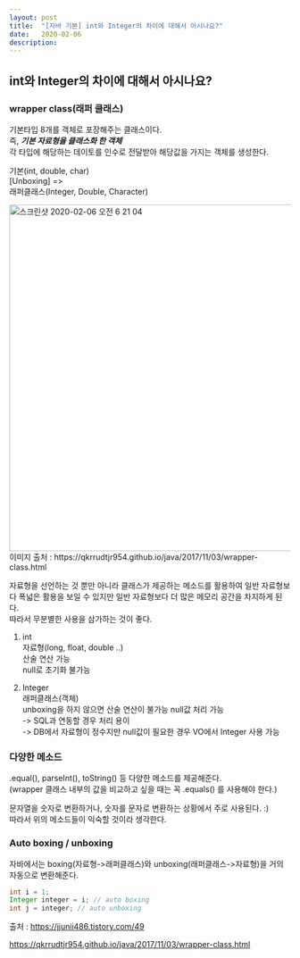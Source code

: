 ```yaml
---
layout: post
title:  "[자바 기본] int와 Integer의 차이에 대해서 아시나요?"
date:   2020-02-06
description: 
---
```


## int와 Integer의 차이에 대해서 아시나요?

### wrapper class(래퍼 클래스) 
기본타입 8개를 객체로 포장해주는 클래스이다.  
즉, ***기본 자료형을 클래스화 한 객체***  
각 타입에 해당하는 데이토를 인수로 전달받아 해당값을 가지는 객체를 생성한다.  

기본(int, double, char)  
[Unboxing] =>  
래퍼클래스(Integer, Double, Character) 

<img width="621" alt="스크린샷 2020-02-06 오전 6 21 04" src="https://user-images.githubusercontent.com/17976251/73884343-05129c00-48a9-11ea-8240-97427c096b0d.png">  
이미지 출처 : https://qkrrudtjr954.github.io/java/2017/11/03/wrapper-class.html  

자료형을 선언하는 것 뿐만 아니라 클래스가 제공하는 메소드를 활용하여 일반 자료형보다 폭넓은 활용을 보일 수 있지만 일반 자료형보다 더 많은 메모리 공간을 차지하게 된다.  
따라서 무분별한 사용을 삼가하는 것이 좋다.  
  
1) int  
자료형(long, float, double ..)  
산술 연산 가능  
null로 초기화 불가능  

2) Integer  
래퍼클래스(객체)  
unboxing을 하지 않으면 산술 연산이 불가능
null값 처리 가능  
-> SQL과 연동할 경우 처리 용이  
-> DB에서 자료형이 정수지만 null값이 필요한 경우 VO에서 Integer 사용 가능  

### 다양한 메소드
.equal(), parseInt(), toString() 등 다양한 메소드를 제공해준다.  
(wrapper 클래스 내부의 값을 비교하고 싶을 때는 꼭 .equals() 를 사용해야 한다.)  

문자열을 숫자로 변환하거나, 숫자를 문자로 변환하는 상황에서 주로 사용된다. :)  
따라서 위의 메소드들이 익숙할 것이라 생각한다.  

  
### Auto boxing / unboxing  

자바에서는 boxing(자료형->래퍼클래스)와 unboxing(래퍼클래스->자료형)을 거의 자동으로 변환해준다.  

~~~ java
int i = 1;
Integer integer = i; // auto boxing
int j = integer; // auto unboxing
~~~



출처 : https://jjunii486.tistory.com/49  

https://qkrrudtjr954.github.io/java/2017/11/03/wrapper-class.html  
